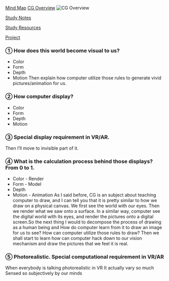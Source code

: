 [Mind Map](https://cosimaxr.github.io/Blog/CG) 
[CG Overview](https://github.com/cosimaXR/Blog/blob/gh-pages/CG_MindMap/CG_Overview.png) 
![CG Overview](CG_MindMap/CG_Overview.png)

[Study Notes](https://cosimaxr.github.io/Blog/CG_StudyResources) 

[Study Resources](https://cosimaxr.github.io/Blog/CG_StudyResources) 

[Project](https://cosimaxr.github.io/Blog/CG) 

### ① How does this world become visual to us? 
- Color
- Form
- Depth
- Motion
Then explain how computer utilize those rules to generate vivid pictures/animation for us.

### ② How computer display?
- Color
- Form
- Depth
- Motion

### ③ Special display requirement in VR/AR.
Then I’ll move to invisible part of it.

### ④ What is the calculation process behind those displays? From 0 to 1.
- Color - Render
- Form - Model
- Depth 
- Motion - Animation
As I said before, CG is an subject about teaching computer to draw, and I can tell you that it is pretty similar to how we draw on a physical canvas. We first see the world with our eyes. Then we render what we saw onto a surface. In a similar way, computer see the digital world with its eyes, and render the pictures onto a digital screen.So the next thing I would to decompose the process of drawing as a human being and How do computer learn from it to draw an image for us to see? 
How can computer utilize those rules to draw? Then we shall start to learn how can computer hack down to our vision mechanism and draw the pictures that we feel it is real.

### ⑤ Photorealistic. Special computational requirement in VR/AR
When everybody is talking photorealistic in VR
It actually vary so much 
Sensed so subjectively by our minds
